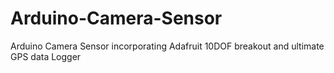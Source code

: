 # Arduino-Camera-Sensor
Arduino Camera Sensor incorporating Adafruit 10DOF breakout and ultimate GPS data Logger
